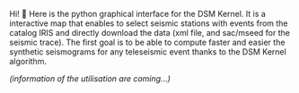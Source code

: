 Hi! 👋
Here is the python graphical interface for the DSM Kernel. It is a interactive map that enables to select seismic stations with events from the catalog IRIS and directly download the data 
(xml file, and sac/mseed for the seismic trace). The first goal is to be able to compute faster and easier the synthetic seismograms for any teleseismic event thanks to the DSM Kernel algorithm.

_(information of the utilisation are coming...)_
